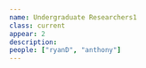 ```yaml
---
name: Undergraduate Researchers1
class: current
appear: 2
description: 
people: ["ryanD", "anthony"]
---
```

